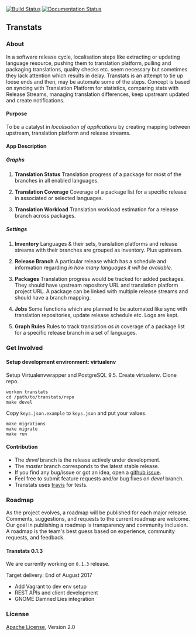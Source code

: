 [![Build Status](https://travis-ci.org/transtats/transtats.svg?branch=master)](https://travis-ci.org/transtats/transtats)
[![Documentation Status](https://readthedocs.org/projects/transtats/badge/?version=latest)](http://transtats.readthedocs.io/en/latest/?badge=latest)

## Transtats

### About

In a software release cycle, localisation steps like extracting or updating language resource, pushing them to translation platform, pulling and packaging translations, quality checks etc. seem necessary but sometimes they lack attention which results in delay. Transtats is an attempt to tie up loose ends and then, may be automate some of the steps. Concept is based on syncing with Translation Platform for statistics, comparing stats with Release Streams, managing translation differences, keep upstream updated and create notifications.


#### Purpose

To be a catalyst in *localisation of applications* by creating mapping between upstream, translation platform and release streams.

#### App Description

##### Graphs

1. **Translation Status** Translation progress of a package for most of the branches in all enabled languages.

2. **Translation Coverage** Coverage of a package list for a specific release in associated or selected languages.

3. **Translation Workload** Translation workload estimation for a release branch across packages.

##### Settings

1. **Inventory** Languages & their sets, translation platforms and release streams with their branches are grouped as inventory. Plus upstream.

2. **Release Branch** A particular release which has a schedule and information regarding *in how many languages it will be available*. 

3. **Packages** Translation progress would be tracked for added packages. They should have upstream repository URL and translation platform project URL. A package can be linked with multiple release streams and should have a branch mapping.

4. **Jobs** Some functions which are planned to be automated like sync with translation repositories, update release schedule etc. Logs are kept.

5. **Graph Rules** Rules to track translation *as in* coverage of a package list for a specific release branch in a set of languages.



### Get Involved

#### Setup development environment: virtualenv

Setup Virtualenvwrapper and PostgreSQL 9.5. Create virtualenv. Clone repo.

```shell
workon transtats
cd /path/to/transtats/repo
make devel
```

Copy `keys.json.example` to `keys.json` and put your values.

```shell
make migrations
make migrate
make run
```

#### Contribution

* The *devel* branch is the release actively under development.
* The *master* branch corresponds to the latest stable release.
* If you find any bug/issue or got an idea, open a [github issue](https://github.com/transtats/transtats/issues/new).
* Feel free to submit feature requests and/or bug fixes on *devel* branch.
* Transtats uses [travis](https://travis-ci.org/transtats/transtats) for tests.



### Roadmap

As the project evolves, a roadmap will be published for each major release. Comments, suggestions, and requests to the current roadmap are welcome. Our goal in publishing a roadmap is transparency and community inclusion. A roadmap is the team's best guess based on experience, community requests, and feedback.

#### Transtats 0.1.3

We are currently working on `0.1.3` release.

Target delivery: End of August 2017

* Add Vagrant to dev env setup
* REST APIs and client development
* GNOME Damned Lies integration


### License

[Apache License](http://www.apache.org/licenses/LICENSE-2.0), Version 2.0
